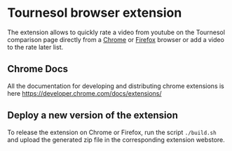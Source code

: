 # Tournesol browser extension

The extension allows to quickly rate a video from youtube on the Tournesol comparison page directly from a [Chrome](https://chrome.google.com/webstore/detail/tournesol-extension/nidimbejmadpggdgooppinedbggeacla?hl=en) or [Firefox](https://addons.mozilla.org/en-US/firefox/addon/tournesol-extension/) browser or add a video to the rate later list.

## Chrome Docs

All the documentation for developing and distributing chrome extensions is here https://developer.chrome.com/docs/extensions/

## Deploy a new version of the extension

To release the extension on Chrome or Firefox, run the script `./build.sh` and upload the generated zip file in the corresponding extension webstore.
